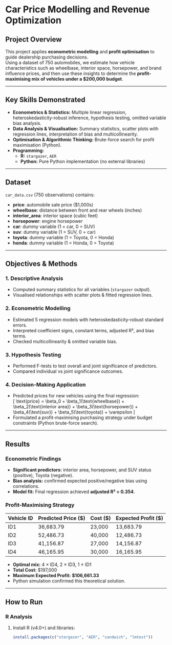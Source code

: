 # Car Price Modelling and Revenue Optimization

## Project Overview
This project applies **econometric modelling** and **profit optimisation** to guide dealership purchasing decisions.  
Using a dataset of 750 automobiles, we estimate how vehicle characteristics such as wheelbase, interior space, horsepower, and brand influence prices, and then use these insights to determine the **profit-maximising mix of vehicles under a $200,000 budget**.

---

## Key Skills Demonstrated
- **Econometrics & Statistics:** Multiple linear regression, heteroskedasticity-robust inference, hypothesis testing, omitted variable bias analysis.
- **Data Analysis & Visualisation:** Summary statistics, scatter plots with regression lines, interpretation of bias and multicollinearity.
- **Optimisation & Algorithmic Thinking:** Brute-force search for profit maximisation (Python).
- **Programming:**  
  - **R:** `stargazer`, `AER`  
  - **Python:** Pure Python implementation (no external libraries)

---

## Dataset
`car_data.csv` (750 observations) contains:  
- **price**: automobile sale price ($1,000s)  
- **wheelbase**: distance between front and rear wheels (inches)  
- **interior_area**: interior space (cubic feet)  
- **horsepower**: engine horsepower  
- **car**: dummy variable (1 = car, 0 = SUV)  
- **suv**: dummy variable (1 = SUV, 0 = car)  
- **toyota**: dummy variable (1 = Toyota, 0 = Honda)  
- **honda**: dummy variable (1 = Honda, 0 = Toyota)  

---

## Objectives & Methods

### 1. Descriptive Analysis
- Computed summary statistics for all variables (`stargazer` output).  
- Visualised relationships with scatter plots & fitted regression lines.

### 2. Econometric Modelling
- Estimated 5 regression models with heteroskedasticity-robust standard errors.  
- Interpreted coefficient signs, constant terms, adjusted R², and bias terms.  
- Checked multicollinearity & omitted variable bias.

### 3. Hypothesis Testing
- Performed F-tests to test overall and joint significance of predictors.  
- Compared individual vs joint significance outcomes.

### 4. Decision-Making Application
- Predicted prices for new vehicles using the final regression:  
  \[
  \text{price} = \beta_0 + \beta_1(\text{wheelbase}) + \beta_2(\text{interior area}) + \beta_3(\text{horsepower}) + \beta_4(\text{suv}) + \beta_5(\text{toyota}) + \varepsilon
  \]
- Formulated a profit-maximising purchasing strategy under budget constraints (Python brute-force search).

---

## Results

### Econometric Findings
- **Significant predictors:** interior area, horsepower, and SUV status (positive), Toyota (negative).  
- **Bias analysis:** confirmed expected positive/negative bias using correlations.  
- **Model fit:** Final regression achieved **adjusted R² = 0.354**.

### Profit-Maximising Strategy
| Vehicle ID | Predicted Price ($) | Cost ($) | Expected Profit ($) |
|------------|---------------------|----------|----------------------|
| ID1        | 36,683.79           | 23,000   | 13,683.79           |
| ID2        | 52,486.73           | 40,000   | 12,486.73           |
| ID3        | 41,156.87           | 27,000   | 14,156.87           |
| ID4        | 46,165.95           | 30,000   | 16,165.95           |

- **Optimal mix:** 4 × ID4, 2 × ID3, 1 × ID1  
- **Total Cost:** $197,000  
- **Maximum Expected Profit:** **$106,661.33**  
- Python simulation confirmed this theoretical solution.

---

## How to Run

### **R Analysis**
1. Install R (v4.0+) and libraries:  
   ```r
   install.packages(c("stargazer", "AER", "sandwich", "lmtest"))
